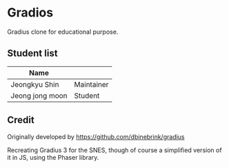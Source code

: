 # Gradios

Gradius clone for educational purpose.

## Student list

| Name         |            |
|--------------|------------|
| Jeongkyu Shin| Maintainer |
| Jeong jong moon| Student |
## Credit

Originally developed by https://github.com/dbinebrink/gradius

Recreating Gradius 3 for the SNES, though of course a simplified version of it in JS, using the Phaser library.

